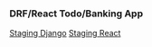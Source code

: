 ### DRF/React Todo/Banking App
[Staging Django](https://staging-cohort-bank.herokuapp.com/)
[Staging React](https://react-cohort-bank.herokuapp.com/)
